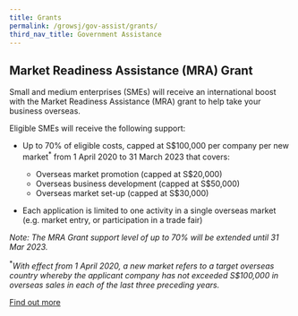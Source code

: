 ```yaml
---
title: Grants
permalink: /growsj/gov-assist/grants/
third_nav_title: Government Assistance
---
```


## Market Readiness Assistance (MRA) Grant

Small and medium enterprises (SMEs) will receive an international boost with the Market Readiness Assistance (MRA) grant to help take your business overseas.

Eligible SMEs will receive the following support:

- Up to 70% of eligible costs, capped at S$100,000 per company per new market<sup>*</Sup> from 1 April 2020 to 31 March 2023 that covers:
  - Overseas market promotion (capped at S$20,000)
  - Overseas business development (capped at S$50,000)
  - Overseas market set-up (capped at S$30,000)

- Each application is limited to one activity in a single overseas market (e.g. market entry, or participation in a trade fair)

*Note: The MRA Grant support level of up to 70% will be extended until 31 Mar 2023.*

<sup>*</Sup>*With effect from 1 April 2020, a new market refers to a target overseas country whereby the applicant company has not exceeded S$100,000 in overseas sales in each of the last three preceding years.*

<a href="https://www.enterprisesg.gov.sg/financial-assistance/grants/for-local-companies/market-readiness-assistance-grant" target="_blank">Find out more</a>
